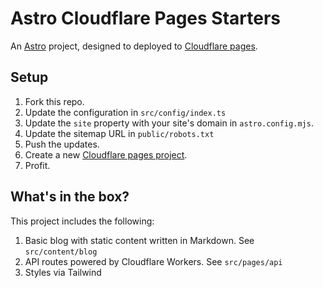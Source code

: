 # Astro Cloudflare Pages Starters

An [Astro](astro.build) project, designed to deployed to [Cloudflare pages](https://pages.cloudflare.com).

## Setup

1. Fork this repo.
2. Update the configuration in `src/config/index.ts`
3. Update the `site` property with your site's domain in `astro.config.mjs`.
4. Update the sitemap URL in `public/robots.txt`
4. Push the updates.
6. Create a new [Cloudflare pages project](https://developers.cloudflare.com/pages/get-started/guide/).
7. Profit.

## What's in the box?

This project includes the following:

1. Basic blog with static content written in Markdown. See `src/content/blog`
2. API routes powered by Cloudflare Workers. See `src/pages/api`
3. Styles via Tailwind
